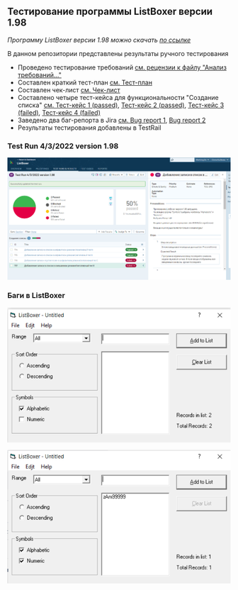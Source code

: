 ## Тестирование программы ListBoxer версии 1.98
<i> Программу ListBoxer версии 1.98 можно скачать [по ссылке](15376_ListBoxer.rar) </i>

В данном репозитории представлены результаты ручного тестирования
- Проведено тестирование требований [см. рецензии к файлу "Анализ требований..."](Requirements.pdf)
- Составлен краткий тест-план [см. Тест-план](Test_plan.pdf)
- Составлен чек-лист [см. Чек-лист](Check_list.pdf)
- Составлено четыре тест-кейса для функциональности "Создание списка" [см. Тест-кейс 1 (passed)](TC1_positive.pdf), 
[Тест-кейс 2 (passed)](TC2_negative.pdf), [Тест-кейс 3 (failed)](TC3_negative.pdf), [Тест-кейс 4 (failed)](TC4_negative.pdf)
- Заведено два баг-репорта в Jira [см. Bug report 1](Bugreport1.pdf), [Bug report 2](Bugreport2.pdf)
- Результаты тестирования добавлены в TestRail
### Test Run 4/3/2022 version 1.98
![TestRail screen](testrail_screen.png)

### Баги в ListBoxer
![Баг 1](bug1_screen.png)

![Баг 2](bug2_screen.png)
